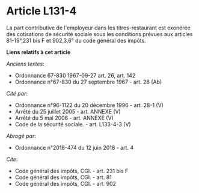 # Article L131-4

La part contributive de l'employeur dans les titres-restaurant est exonérée des cotisations de sécurité sociale sous les
conditions prévues aux articles 81-19°,231 bis F et 902,3,6° du code général des impôts.

**Liens relatifs à cet article**

_Anciens textes_:

  - Ordonnance 67-830 1967-09-27 art. 26, art. 142
  - Ordonnance n°67-830 du 27 septembre 1967 - art. 26 (Ab)

_Cité par_:

  - Ordonnance n°96-1122 du 20 décembre 1996 - art. 28-1 (V)
  - Arrêté du 25 juillet 2005 - art. ANNEXE (V)
  - Arrêté du 5 mai 2006 - art. ANNEXE (V)
  - Code de la sécurité sociale. - art. L133-4-3 (V)

_Abrogé par_:

  - Ordonnance n°2018-474 du 12 juin 2018 - art. 4

_Cite_:

  - Code général des impôts, CGI. - art. 231 bis F
  - Code général des impôts, CGI. - art. 81
  - Code général des impôts, CGI. - art. 902
